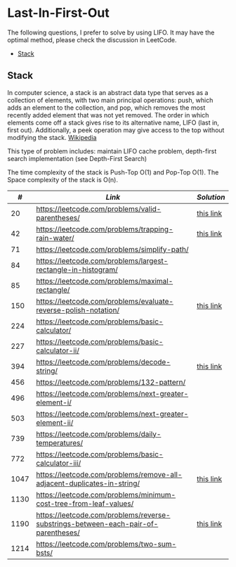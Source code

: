 # Last-In-First-Out

The following questions, I prefer to solve by using LIFO. It may have the optimal method, please check the discussion in LeetCode.  

* [Stack](##Stack)

## Stack

In computer science, a stack is an abstract data type that serves as a collection of elements, with two main principal operations: push, which adds an element to the collection, and pop, which removes the most recently added element that was not yet removed. The order in which elements come off a stack gives rise to its alternative name, LIFO (last in, first out). Additionally, a peek operation may give access to the top without modifying the stack. [Wikipedia](https://en.wikipedia.org/wiki/Stack_(abstract_data_type))

This type of problem includes: maintain LIFO cache problem, depth-first search implementation (see Depth-First Search)

The time complexity of the stack is Push-Top O(1) and Pop-Top O(1). The Space complexity of the stack is O(n). 

| *#* | *Link* |*Solution* |
| ---- | --------------------------------- | --------------------------------- |
| 20 | https://leetcode.com/problems/valid-parentheses/ | [this link](../practice/solution/0020_valid_parentheses.py) |
| 42 | https://leetcode.com/problems/trapping-rain-water/ | [this link](../practice/solution/0042_trapping_rain_water.py) |
| 71 | https://leetcode.com/problems/simplify-path/ | |
| 84 | https://leetcode.com/problems/largest-rectangle-in-histogram/ | |
| 85 | https://leetcode.com/problems/maximal-rectangle/ | |
| 150 | https://leetcode.com/problems/evaluate-reverse-polish-notation/ | [this link](../practice/solution/0150_evaluate_reverse_polish_notation.py) |
| 224 | https://leetcode.com/problems/basic-calculator/ | |
| 227 | https://leetcode.com/problems/basic-calculator-ii/ | |
| 394 | https://leetcode.com/problems/decode-string/ | [this link](../practice/solution/0394_decode_string.py) |
| 456 | https://leetcode.com/problems/132-pattern/ | |
| 496 | https://leetcode.com/problems/next-greater-element-i/ | |
| 503 | https://leetcode.com/problems/next-greater-element-ii/ | |
| 739 | https://leetcode.com/problems/daily-temperatures/ | |
| 772 | https://leetcode.com/problems/basic-calculator-iii/ | |
| 1047 | https://leetcode.com/problems/remove-all-adjacent-duplicates-in-string/ | [this link](../practice/solution/1047_remove_all_adjacent_duplicates_in_string.py) |
| 1130 | https://leetcode.com/problems/minimum-cost-tree-from-leaf-values/ | |
| 1190 | https://leetcode.com/problems/reverse-substrings-between-each-pair-of-parentheses/ | [this link](../practice/solution/1190_reverse_substrings_between_each_pair_of_parentheses.py) |
| 1214 | https://leetcode.com/problems/two-sum-bsts/ | |